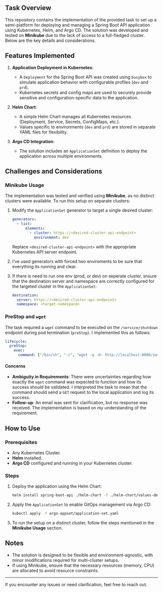 ## Task Overview
This repository contains the implementation of the provided task to set up a semi-platform for deploying and managing a Spring Boot API application using Kubernetes, Helm, and Argo CD. The solution was developed and tested on **Minikube** due to the lack of access to a full-fledged cluster. Below are the key details and considerations.

## Features Implemented
1. **Application Deployment in Kubernetes**:
   - A `Deployment` for the Spring Boot API was created using `busybox` to simulate application behavior with configurable profiles (`dev` and `prd`).
   - Kubernetes secrets and config maps are used to securely provide sensitive and configuration-specific data to the application.

2. **Helm Chart**:
   - A simple Helm Chart manages all Kubernetes resources (Deployment, Service, Secrets, ConfigMaps, etc.).
   - Values specific to environments (`dev` and `prd`) are stored in separate YAML files for flexibility.

3. **Argo CD Integration**:
   - The solution includes an `ApplicationSet` definition to deploy the application across multiple environments.

## Challenges and Considerations

### Minikube Usage
The implementation was tested and verified using **Minikube**, as no distinct clusters were available. To run this setup on separate clusters:
1. Modify the `ApplicationSet` generator to target a single desired cluster:
   ```yaml
   generators:
     - list:
         elements:
           - cluster: https://<desired-cluster-api-endpoint>
             environment: dev
   ```
   Replace `<desired-cluster-api-endpoint>` with the appropriate Kubernetes API server endpoint.

2. I've used generators with forced two enviroments to be sure that everything its running and clear.

3. If there is need to run one env (prod, or dev) on seperate cluster, snsure that the destination server and namespace are correctly configured for the targeted cluster in the `ApplicationSet`:
   ```yaml
   destination:
     server: https://<desired-cluster-api-endpoint>
     namespace: <target-namespace>
   ```

### PreStop and `wget`
The task required a `wget` command to be executed on the `/service/shutdown` endpoint during pod termination (`preStop`). I implemented this as follows:
```yaml
lifecycle:
  preStop:
    exec:
      command: ["/bin/sh", "-c", "wget -q -O- http://localhost:8080/service/shutdown && echo Shutdown triggered >> /app/shutdown.log"]
```

#### Concerns
- **Ambiguity in Requirements**: There were uncertainties regarding how exactly the `wget` command was expected to function and how its success should be validated. I interpreted the task to mean that the command should send a `GET` request to the local application and log its success.
- **Follow-up**: An email was sent for clarification, but no response was received. The implementation is based on my understanding of the requirement.

## How to Use

### Prerequisites
- Any Kubernetes Cluster. 
- **Helm** installed.
- **Argo CD** configured and running in your Kubernetes cluster.

### Steps
1. Deploy the application using the Helm Chart:
   ```bash
   helm install spring-boot-api ./helm-chart -f ./helm-chart/values-dev.yaml
   ```

2. Apply the `ApplicationSet` to enable GitOps management via Argo CD:
   ```bash
   kubectl apply -f argo-appset/application-set.yaml
   ```

3. To run the setup on a distinct cluster, follow the steps mentioned in the **Minikube Usage** section.

## Notes
- The solution is designed to be flexible and environment-agnostic, with minor modifications required for multi-cluster setups.
- If using Minikube, ensure that the necessary resources (memory, CPU) are allocated to avoid resource constraints.

---
If you encounter any issues or need clarification, feel free to reach out.
